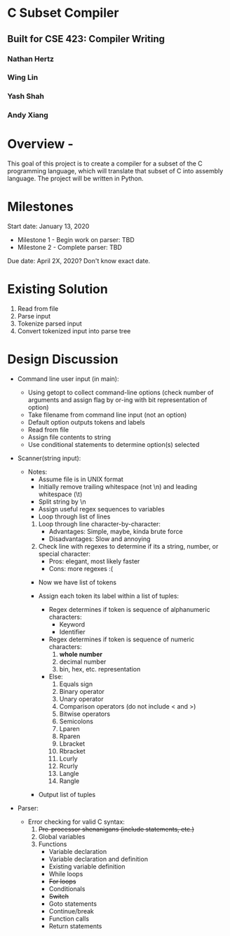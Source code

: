 # C Subset Compiler
## Built for CSE 423: Compiler Writing

### Nathan Hertz
### Wing Lin
### Yash Shah
### Andy Xiang

# Overview -
This goal of this project is to create a compiler for a subset of the C programming language, which will translate that subset of C into assembly language. The project will be written in Python.

# Milestones
Start date: January 13, 2020

- Milestone 1 - Begin work on parser: TBD
- Milestone 2 - Complete parser: TBD

Due date: April 2X, 2020? Don't know exact date.

# Existing Solution
1. Read from file
2. Parse input
3. Tokenize parsed input
4. Convert tokenized input into parse tree

# Design Discussion
- Command line user input (in main):
    - Using getopt to collect command-line options (check number of arguments and assign flag by or-ing with bit representation of option)
    - Take filename from command line input (not an option)
    - Default option outputs tokens and labels
    - Read from file
    - Assign file contents to string
    - Use conditional statements to determine option(s) selected

- Scanner(string input):
    - Notes:
        - Assume file is in UNIX format
        - Initially remove trailing whitespace (not \n) and leading whitespace (\t)
        - Split string by \n
        - Assign useful regex sequences to variables
        - Loop through list of lines
        1. Loop through line character-by-character:
            - Advantages: Simple, maybe, kinda brute force
            - Disadvantages: Slow and annoying
        2. Check line with regexes to determine if its a string, number, or special character:
            - Pros: elegant, most likely faster
            - Cons: more regexes :(
        - Now we have list of tokens
        - Assign each token its label within a list of tuples:
            - Regex determines if token is sequence of alphanumeric characters:
                - Keyword
                - Identifier
            - Regex determines if token is sequence of numeric characters:
                1. **whole number**
                2. decimal number
                3. bin, hex, etc. representation
            - Else:
                1. Equals sign
                2. Binary operator
                3. Unary operator
                4. Comparison operators (do not include < and >)
                5. Bitwise operators
                6. Semicolons
                7. Lparen
                8. Rparen
                9. Lbracket
                10. Rbracket
                11. Lcurly
                12. Rcurly
                13. Langle
                14. Rangle

        - Output list of tuples

- Parser:
    - Error checking for valid C syntax:
        1. ~~Pre-processor shenanigans (include statements, etc.)~~
        2. Global variables
        3. Functions
            - Variable declaration
            - Variable declaration and definition
            - Existing variable definition
            - While loops
            - ~~For loops~~
            - Conditionals
            - ~~Switch~~
            - Goto statements
            - Continue/break
            - Function calls
            - Return statements
            